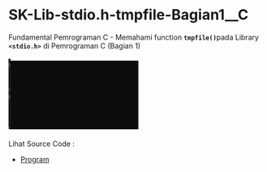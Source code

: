 # SK-Lib-stdio.h-tmpfile-Bagian1__C
Fundamental Pemrograman C - Memahami function <code><b>tmpfile()</b></code>pada Library <code><b>&lt;stdio.h></b></code> di Pemrograman C (Bagian 1)<br><br>
<img src="https://github.com/RizkyKhapidsyah/SK-Lib-stdio.h-tmpfile-Bagian1__C/blob/master/SK-Lib-stdio.h-tmpfile-Bagian1__C/result/001.PNG"><br><br>
Lihat Source Code : <br>
- <a href="https://github.com/RizkyKhapidsyah/SK-Lib-stdio.h-tmpfile-Bagian1__C/blob/master/SK-Lib-stdio.h-tmpfile-Bagian1__C/Source.c">Program</a>
